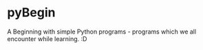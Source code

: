pyBegin
=======

A Beginning with simple Python programs - programs which we all encounter while learning. :D
